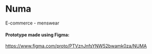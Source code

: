 # Numa
E-commerce - menswear

#### Prototype made using Figma:
https://www.figma.com/proto/PTVznJnfsYNW52bwamk0za/NUMA
